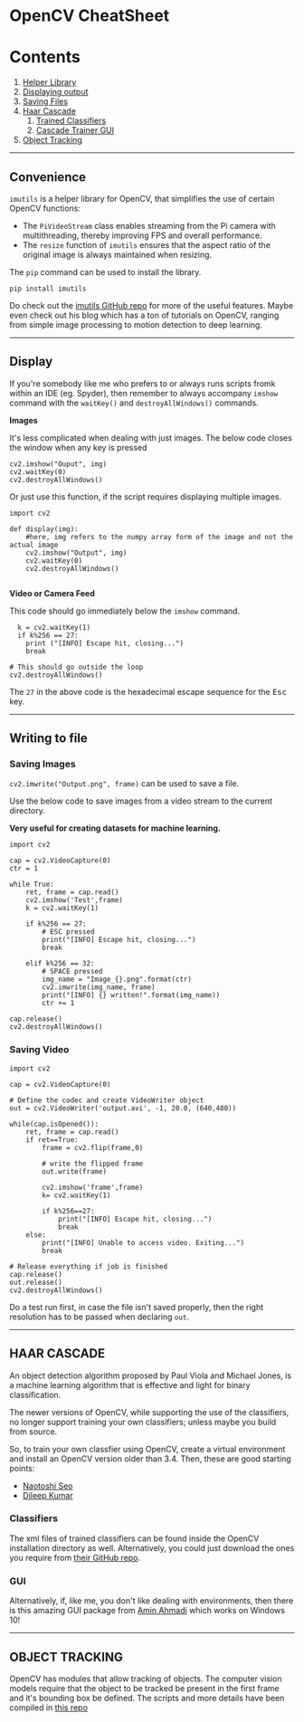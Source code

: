 # OpenCV CheatSheet

# Contents
1. [Helper Library](#convenience)
2. [Displaying output](#display)
3. [Saving Files](#writing-to-file)
4. [Haar Cascade](#haar-cascade)
   1. [Trained Classifiers](#classifiers)
   2. [Cascade Trainer GUI](#gui)
5. [Object Tracking](#object-tracking)
---
## Convenience
`imutils` is a helper library for OpenCV, that simplifies the use of certain OpenCV functions: 
- The `PiVideoStream` class enables streaming from the Pi camera with multithreading, thereby improving FPS and overall performance.
- The `resize` function of `imutils` ensures that the aspect ratio of the original image is always maintained when resizing.

The `pip` command can be used to install the library.

```
pip install imutils
```

Do check out the [imutils GitHub repo](https://github.com/jrosebr1/imutils) for more of the useful features. Maybe even check out his blog which has a ton of tutorials on OpenCV, ranging from simple image processing to motion detection to deep learning.

---
## Display
If you're somebody like me who prefers to or always runs scripts fromk within an IDE (eg. Spyder), then remember to always accompany `imshow` command with the `waitKey()` and `destroyAllWindows()` commands.

**Images**

It's less complicated when dealing with just images. The below code closes the window when any key is pressed
```
cv2.imshow("Ouput", img)
cv2.waitKey(0)
cv2.destroyAllWindows()
```
Or just use this function, if the script requires displaying multiple images.
```
import cv2

def display(img):
    #here, img refers to the numpy array form of the image and not the actual image
    cv2.imshow("Output", img)
    cv2.waitKey(0)
    cv2.destroyAllWindows()
    
```
**Video or Camera Feed**

This code should go immediately below the `imshow` command.
```
  k = cv2.waitKey(1)
  if k%256 == 27:
    print ("[INFO] Escape hit, closing...")
    break
    
# This should go outside the loop
cv2.destroyAllWindows()
```
The `27` in the above code is the hexadecimal escape sequence for the <kbd>Esc</kbd> key.

___
## Writing to file
### Saving Images

`cv2.imwrite("Output.png", frame)` can be used to save a file.

Use the below code to save images from a video stream to the current directory. 

**Very useful for creating datasets for machine learning.**
```
import cv2

cap = cv2.VideoCapture(0)
ctr = 1

while True:
    ret, frame = cap.read()
    cv2.imshow('Test',frame)
    k = cv2.waitKey(1)

    if k%256 == 27:
        # ESC pressed
        print("[INFO] Escape hit, closing...")
        break
        
    elif k%256 == 32:
        # SPACE pressed
        img_name = "Image_{}.png".format(ctr)
        cv2.imwrite(img_name, frame)
        print("[INFO] {} written!".format(img_name))
        ctr += 1
        
cap.release()
cv2.destroyAllWindows()
```
### Saving Video
```
import cv2

cap = cv2.VideoCapture(0)

# Define the codec and create VideoWriter object
out = cv2.VideoWriter('output.avi', -1, 20.0, (640,480))

while(cap.isOpened()):
    ret, frame = cap.read()
    if ret==True:
        frame = cv2.flip(frame,0)

        # write the flipped frame
        out.write(frame)

        cv2.imshow('frame',frame)
        k= cv2.waitKey(1)
        
        if k%256==27:
            print("[INFO] Escape hit, closing...")
            break
    else:
        print("[INFO] Unable to access video. Exiting...")
        break

# Release everything if job is finished
cap.release()
out.release()
cv2.destroyAllWindows()
```
Do a test run first, in case the file isn't saved properly, then the right resolution has to be passed when declaring `out`.

______
## HAAR CASCADE
An object detection algorithm proposed by Paul Viola and Michael Jones, is a machine learning algorithm that is effective and light for binary classification.

The newer versions of OpenCV, while supporting the use of the classifiers, no longer support training your own classifiers; unless maybe you build from source.

So, to train your own classfier using OpenCV, create a virtual environment and install an OpenCV version older than 3.4. Then, these are good starting points: 
- [Naotoshi Seo][sonots]
- [Dileep Kumar][opencvuser]

### Classifiers
The xml files of trained classifiers can be found inside the OpenCV installation directory as well. Alternatively, you could just download the ones you require from [their GitHub repo][opencvdata].

### GUI
Alternatively, if, like me, you don't like dealing with environments, then there is this amazing GUI package from [Amin Ahmadi][ctgui] which works on Windows 10!
____
## OBJECT TRACKING
OpenCV has modules that allow tracking of objects. The computer vision models require that the object to be tracked be present in the first frame and it's bounding box be defined.
The scripts and more details have been compiled in [this repo][objtrk]




[sonots]:http://note.sonots.com/SciSoftware/haartraining.html
[opencvuser]:http://opencvuser.blogspot.com/2011/08/creating-haar-cascade-classifier-aka.html
[ctgui]:https://amin-ahmadi.com/cascade-trainer-gui/
[opencvdata]:https://github.com/opencv/opencv/tree/master/data/haarcascades
[objtrk]:https://github.com/mtc-20/Object_Tracking
